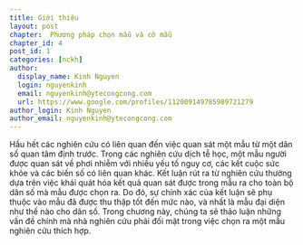 ```yaml
---
title: Giới thiệu
layout: post
chapter:  Phương pháp chọn mẫu và cỡ mẫu
chapter_id: 4
post_id: 1
categories: [nckh]
author:
  display_name: Kinh Nguyen
  login: nguyenkinh
  email: nguyenkinh@ytecongcong.com
  url: https://www.google.com/profiles/112009149785989721279
author_login: Kinh Nguyen
author_email: nguyenkinh@ytecongcong.com
---
```


Hầu hết các nghiên cứu có liên quan đến việc quan sát một mẫu từ một dân số quan tâm định trước. Trong các nghiên cứu dịch tễ học, một mẫu người được quan sát về phơi nhiễm với nhiều yếu tố nguy cơ, các kết cuộc sức khỏe và các biến số có liên quan khác. Kết luận rút ra từ nghiên cứu thường dựa trên việc khái quát hóa kết quả quan sát được trong mẫu ra cho toàn bộ dân số mà mẫu được chọn ra. Do đó, sự chính xác của kết luận sẽ phụ thuộc vào mẫu đã được thu thập tốt đến mức nào, và nhất là mẫu đại diện như thế nào cho dân số. Trong chương này, chúng ta sẽ thảo luận những vấn đề chính mà nhà nghiên cứu phải đối mặt trong việc chọn ra một mẫu nghiên cứu thích hợp.
